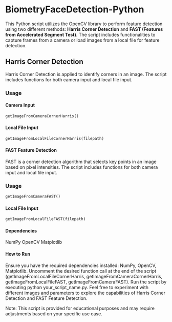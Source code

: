 # BiometryFaceDetection-Python


This Python script utilizes the OpenCV library to perform feature detection using two different methods: **Harris Corner Detection** and **FAST (Features from Accelerated Segment Test)**. The script includes functionalities to capture frames from a camera or load images from a local file for feature detection.

## Harris Corner Detection

Harris Corner Detection is applied to identify corners in an image. The script includes functions for both camera input and local file input.

### Usage

#### Camera Input

```python
getImageFromCameraCornerHarris()
```

#### Local File Input
```python
getImageFromLocalFileCornerHarris(filepath)
```

#### FAST Feature Detection
FAST is a corner detection algorithm that selects key points in an image based on pixel intensities. The script includes functions for both camera input and local file input.

### Usage
```python
getImageFromCameraFAST()
```
#### Local File Input
```python
getImageFromLocalFileFAST(filepath)
```

#### Dependencies
NumPy
OpenCV
Matplotlib

#### How to Run
Ensure you have the required dependencies installed: NumPy, OpenCV, Matplotlib.
Uncomment the desired function call at the end of the script (getImageFromLocalFileCornerHarris, getImageFromCameraCornerHarris, getImageFromLocalFileFAST, getImageFromCameraFAST).
Run the script by executing python your_script_name.py.
Feel free to experiment with different images and parameters to explore the capabilities of Harris Corner Detection and FAST Feature Detection.

Note: This script is provided for educational purposes and may require adjustments based on your specific use case.
